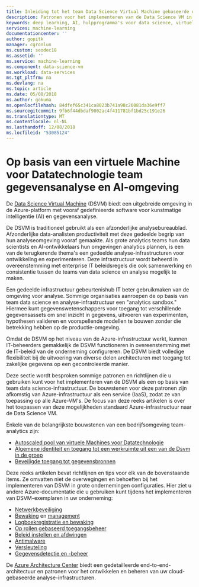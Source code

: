 ```yaml
---
title: Inleiding tot het team Data Science Virtual Machine gebaseerde omgevingen - Azure | Microsoft Docs
description: Patronen voor het implementeren van de Data Science VM in een bedrijfsomgeving team.
keywords: deep learning, AI, hulpprogramma's voor data science, virtuele machine voor datatechnologie, georuimtelijke analyses, team data science process
services: machine-learning
documentationcenter: ''
author: gopitk
manager: cgronlun
ms.custom: seodec18
ms.assetid: ''
ms.service: machine-learning
ms.component: data-science-vm
ms.workload: data-services
ms.tgt_pltfrm: na
ms.devlang: na
ms.topic: article
ms.date: 05/08/2018
ms.author: gokuma
ms.openlocfilehash: 84dfef65c341ca8023b741a98c26081da36e9ff7
ms.sourcegitcommit: 9fb6f44dbdaf9002ac4f411781bf1bd25c191e26
ms.translationtype: MT
ms.contentlocale: nl-NL
ms.lasthandoff: 12/08/2018
ms.locfileid: "53085124"
---
```

# <a name="data-science-virtual-machine-based-team-analytics-and-ai-environment"></a>Op basis van een virtuele Machine voor Datatechnologie team gegevensanalyse en AI-omgeving 
De [Data Science Virtual Machine](overview.md) (DSVM) biedt een uitgebreide omgeving in de Azure-platform met vooraf gedefinieerde software voor kunstmatige intelligentie (AI) en gegevensanalyse. 

De DSVM is traditioneel gebruikt als een afzonderlijke analysebureaublad. Afzonderlijke data-analisten productiviteit met deze gedeelde begrip van hun analyseomgeving vooraf gemaakte. Als grote analytics teams hun data scientists en AI-ontwikkelaars hun omgevingen analytics plannen, is een van de terugkerende thema's een gedeelde analyse-infrastructuren voor ontwikkeling en experimenteren. Deze infrastructuur wordt beheerd in overeenstemming met enterprise IT beleidsregels die ook samenwerking en consistentie tussen de teams van data science en analyse mogelijk te maken. 

Een gedeelde infrastructuur gebeurtenishub IT beter gebruikmaken van de omgeving voor analyse. Sommige organisaties aanroepen de op basis van team data science en analyse-infrastructuur een "analytics sandbox." Hiermee kunt gegevenswetenschappers voor toegang tot verschillende gegevensassets om snel inzicht in gegevens, uitvoeren van experimenten, hypothesen valideren en voorspellende modellen te bouwen zonder die betrekking hebben op de productie-omgeving. 

Omdat de DSVM op het niveau van de Azure-infrastructuur werkt, kunnen IT-beheerders gemakkelijk de DSVM functioneren in overeenstemming met de IT-beleid van de onderneming configureren. De DSVM biedt volledige flexibiliteit bij de uitvoering van diverse delen architecturen met toegang tot zakelijke gegevens op een gecontroleerde manier. 

Deze sectie wordt besproken sommige patronen en richtlijnen die u gebruiken kunt voor het implementeren van de DSVM als een op basis van team data science-infrastructuur. De bouwstenen voor deze patronen zijn afkomstig van Azure-infrastructuur als een service (IaaS), zodat ze van toepassing op alle Azure-VM's. De focus van deze reeks artikelen is over het toepassen van deze mogelijkheden standaard Azure-infrastructuur naar de Data Science VM. 

Enkele van de belangrijkste bouwstenen van een bedrijfsomgeving team-analytics zijn:

* [Autoscaled pool van virtuele Machines voor Datatechnologie](dsvm-pools.md)
* [Algemene identiteit en toegang tot een werkruimte uit een van de Dsvm in de groep](dsvm-common-identity.md)
* [Beveiligde toegang tot gegevensbronnen](dsvm-secure-access-keys.md)


Deze reeks artikelen bevat richtlijnen en tips voor elk van de bovenstaande items. Ze omvatten niet de overwegingen en behoeften bij het implementeren van DSVM in grote ondernemingen configuraties. Hier ziet u andere Azure-documentatie die u gebruiken kunt tijdens het implementeren van DSVM-exemplaren in uw onderneming: 

* [Netwerkbeveiliging](https://docs.microsoft.com/azure/security/azure-network-security)
* [Bewaking](https://docs.microsoft.com/azure/virtual-machines/windows/monitor) en [management](https://docs.microsoft.com/azure/virtual-machines/windows/maintenance-and-updates)
* [Logboekregistratie en bewaking](https://docs.microsoft.com/azure/security/azure-log-audit)
* [Op rollen gebaseerd toegangsbeheer](https://docs.microsoft.com/azure/role-based-access-control/overview)
* [Beleid instellen en afdwingen](https://docs.microsoft.com/azure/azure-policy/azure-policy-introduction)
* [Antimalware](https://docs.microsoft.com/azure/security/azure-security-antimalware)
* [Versleuteling](https://docs.microsoft.com/azure/virtual-machines/windows/encrypt-disks)
* [Gegevensdetectie en -beheer](https://docs.microsoft.com/azure/data-catalog/)

De [Azure Architecture Center](https://docs.microsoft.com/azure/architecture/) biedt een gedetailleerde end-to-end-architectuur en patronen voor het ontwikkelen en beheren van uw cloud-gebaseerde analyse-infrastructuren. 
